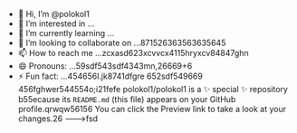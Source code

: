 - 👋 Hi, I’m @polokol1
- 👀 I’m interested in ...
- 🌱 I’m currently learning ...
- 💞️ I’m looking to collaborate on ...871526363563635645
- 📫 How to reach me ...zcxasd623xcvvcx4115hryxcv84847ghn
- 😄 Pronouns: ...59sdf543sdf4343mn,26669+6
- ⚡ Fun fact: ...454656l.jk8741dfgre
652sdf549669
  456fghwer544554o;i21fefe
polokol1/polokol1 is a ✨ special ✨ repository b55ecause its `README.md` (this file) appears on your GitHub profile.qrwqw56156
You can click the Preview link to take a look at your changes.26
--->fsd
